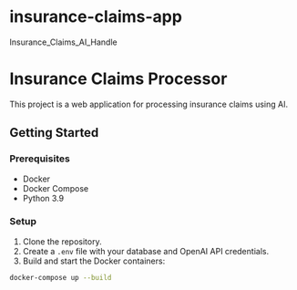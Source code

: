 # insurance-claims-app
Insurance_Claims_AI_Handle

# Insurance Claims Processor

This project is a web application for processing insurance claims using AI.

## Getting Started

### Prerequisites

- Docker
- Docker Compose
- Python 3.9

### Setup

1. Clone the repository.
2. Create a `.env` file with your database and OpenAI API credentials.
3. Build and start the Docker containers:

```sh
docker-compose up --build

